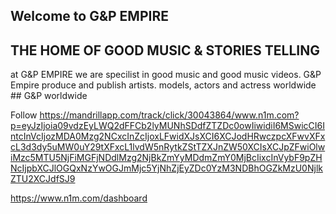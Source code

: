 ## Welcome to G&P EMPIRE 

## THE HOME OF GOOD MUSIC & STORIES TELLING


at G&P EMPIRE we are specilist in good music and good music videos. G&P Empire produce and publish artists. models, actors and actress worldwide
                                                      ## G&P worldwide












Follow https://mandrillapp.com/track/click/30043864/www.n1m.com?p=eyJzIjoia09vdzEyLWQ2dFFCb2lyMUNhSDdfZTZDc0owIiwidiI6MSwicCI6IntcInVcIjozMDA0Mzg2NCxcInZcIjoxLFwidXJsXCI6XCJodHRwczpcXFwvXFxcL3d3dy5uMW0uY29tXFxcL1lvdW5nRytkZStTZXJnZW50XCIsXCJpZFwiOlwiMzc5MTU5NjFiMGFjNDdlMzg2NjBkZmYyMDdmZmY0MjBcIixcInVybF9pZHNcIjpbXCJlOGQxNzYwOGJmMjc5YjNhZjEyZDc0YzM3NDBhOGZkMzU0NjlkZTU2XCJdfSJ9


https://www.n1m.com/dashboard
